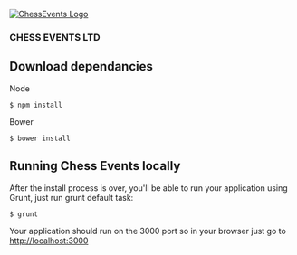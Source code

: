 [![ChessEvents Logo](http://www.chessevents.co.uk/modules/core/img/brand/logo.png)](http://www.chessevents.co.uk)

### CHESS EVENTS LTD

## Download dependancies

Node

```
$ npm install
```

Bower

```
$ bower install
```

## Running Chess Events locally
After the install process is over, you'll be able to run your application using Grunt, just run grunt default task:

```
$ grunt
```

Your application should run on the 3000 port so in your browser just go to [http://localhost:3000](http://localhost:3000)
                            